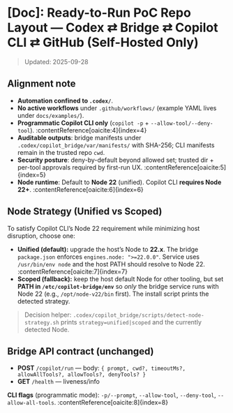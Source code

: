 # [Doc]: Ready-to-Run PoC Repo Layout — Codex ⇄ Bridge ⇄ Copilot CLI ⇄ GitHub (Self-Hosted Only)
> Updated: 2025-09-28

## Alignment note
- **Automation confined to `.codex/`**.
- **No active workflows** under `.github/workflows/` (example YAML lives under `docs/examples/`).
- **Programmatic Copilot CLI only** (`copilot -p` + `--allow-tool/--deny-tool`). :contentReference[oaicite:4]{index=4}
- **Auditable outputs**: bridge manifests under `.codex/copilot_bridge/var/manifests/` with SHA-256; CLI manifests remain in the trusted repo `cwd`.
- **Security posture**: deny-by-default beyond allowed set; trusted dir + per-tool approvals required by first-run UX. :contentReference[oaicite:5]{index=5}
- **Node runtime**: Default to **Node 22** (unified). Copilot CLI **requires Node 22+**. :contentReference[oaicite:6]{index=6}

## Node Strategy (Unified vs Scoped)
To satisfy Copilot CLI’s Node 22 requirement while minimizing host disruption, choose one:

- **Unified (default):** upgrade the host’s Node to **22.x**. The bridge `package.json` enforces `engines.node: ">=22.0.0"`. Service uses `/usr/bin/env node` and the host PATH should resolve to Node 22. :contentReference[oaicite:7]{index=7}
- **Scoped (fallback):** keep the host default Node for other tooling, but set **PATH in `/etc/copilot-bridge/env`** so *only* the bridge service runs with Node 22 (e.g., `/opt/node-v22/bin` first). The install script prints the detected strategy.

> Decision helper: `.codex/copilot_bridge/scripts/detect-node-strategy.sh` prints `strategy=unified|scoped` and the currently detected Node.

## Bridge API contract (unchanged)
- **POST** `/copilot/run` — body: `{ prompt, cwd?, timeoutMs?, allowAllTools?, allowTools?, denyTools? }`
- **GET** `/health` — liveness/info

**CLI flags** (programmatic mode): `-p/--prompt`, `--allow-tool`, `--deny-tool`, `--allow-all-tools`. :contentReference[oaicite:8]{index=8}
